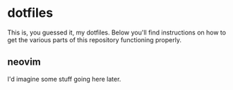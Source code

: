 # dotfiles

This is, you guessed it, my dotfiles. Below you'll find instructions on
how to get the various parts of this repository functioning properly.

## neovim

I'd imagine some stuff going here later.
